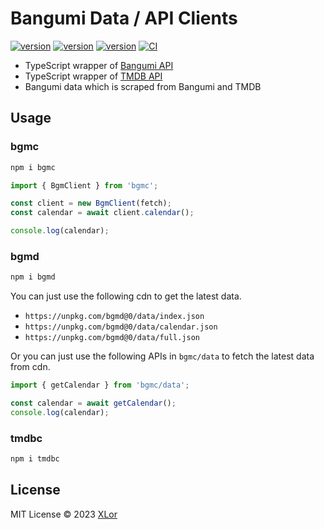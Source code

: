 # Bangumi Data / API Clients

[![version](https://img.shields.io/npm/v/bgmd?label=bgmd)](https://www.npmjs.com/package/bgmd)
[![version](https://img.shields.io/npm/v/bgmc?label=bgmc)](https://www.npmjs.com/package/bgmc)
[![version](https://img.shields.io/npm/v/tmdbc?label=tmdbc)](https://www.npmjs.com/package/tmdbc)
[![CI](https://github.com/yjl9903/bgmc/actions/workflows/ci.yml/badge.svg)](https://github.com/yjl9903/bgmc/actions/workflows/ci.yml)

- TypeScript wrapper of [Bangumi API](https://bangumi.github.io/api/)
- TypeScript wrapper of [TMDB API](https://developer.themoviedb.org/docs/getting-started)
- Bangumi data which is scraped from Bangumi and TMDB

## Usage

### bgmc

```bash
npm i bgmc
```

```ts
import { BgmClient } from 'bgmc';

const client = new BgmClient(fetch);
const calendar = await client.calendar();

console.log(calendar);
```

### bgmd

```bash
npm i bgmd
```

You can just use the following cdn to get the latest data.

- `https://unpkg.com/bgmd@0/data/index.json`
- `https://unpkg.com/bgmd@0/data/calendar.json`
- `https://unpkg.com/bgmd@0/data/full.json`

Or you can just use the following APIs in `bgmc/data` to fetch the latest data from cdn.

```ts
import { getCalendar } from 'bgmc/data';

const calendar = await getCalendar();
console.log(calendar);
```

### tmdbc

```bash
npm i tmdbc
```

## License

MIT License © 2023 [XLor](https://github.com/yjl9903)
